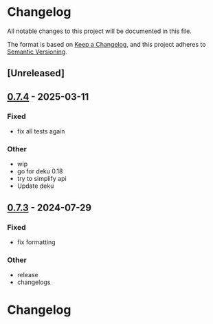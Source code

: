 # Changelog
All notable changes to this project will be documented in this file.

The format is based on [Keep a Changelog](https://keepachangelog.com/en/1.0.0/),
and this project adheres to [Semantic Versioning](https://semver.org/spec/v2.0.0.html).

## [Unreleased]

## [0.7.4](https://github.com/vhdirk/dash7-rs/compare/dash7-cli-v0.7.3...dash7-cli-v0.7.4) - 2025-03-11

### Fixed

- fix all tests again

### Other

- wip
- go for deku 0.18
- try to simplify api
- Update deku

## [0.7.3](https://github.com/vhdirk/dash7-rs/compare/dash7-cli-v0.7.2...dash7-cli-v0.7.3) - 2024-07-29

### Fixed
- fix formatting

### Other
- release
- changelogs
# Changelog